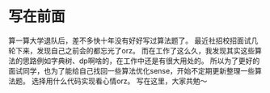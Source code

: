 # 写在前面
算一算大学退队后，差不多快十年没有好好写过算法题了。
最近社招校招面试几轮下来，发现自己之前会的都忘光了orz。
而在工作了这么久，我发现其实这些算法的思路例如字典树、dp啊啥的，在工作中还是有很大用处的。
所以为了更好的面试同学，也为了能给自己找回一些算法优化sense，开始不定期更新整理一些算法题。
选择用什么代码实现看心情orz。
写在这里，大家共勉～

